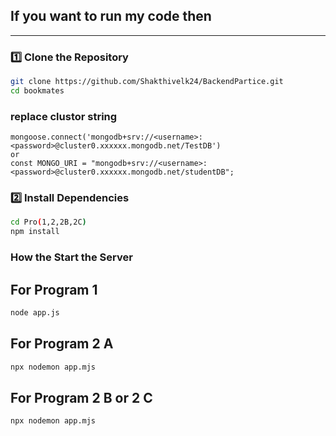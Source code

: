 ## If you want to run my code then 
<hr/>

### 1️⃣ Clone the Repository
```bash
git clone https://github.com/Shakthivelk24/BackendPartice.git
cd bookmates
```
### replace  clustor string
```
mongoose.connect('mongodb+srv://<username>:<password>@cluster0.xxxxxx.mongodb.net/TestDB')
or
const MONGO_URI = "mongodb+srv://<username>:<password>@cluster0.xxxxxx.mongodb.net/studentDB";
```

### 2️⃣ Install Dependencies
```bash
cd Pro(1,2,2B,2C)
npm install
```
### How the Start the Server

## For Program 1
```bash
node app.js
```

## For Program 2 A
```bash
npx nodemon app.mjs
```

## For Program 2 B or 2 C
```bash
npx nodemon app.mjs
```
